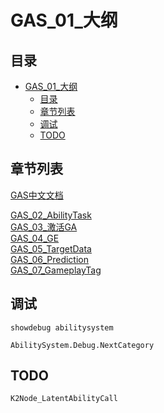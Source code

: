 # GAS_01_大纲
## 目录
- [GAS_01_大纲](#gas_01_大纲)
    - [目录](#目录)
    - [章节列表](#章节列表)
    - [调试](#调试)
    - [TODO](#todo)

## 章节列表
[GAS中文文档](https://github.com/BillEliot/GASDocumentation_Chinese)  

[GAS_02_AbilityTask](GAS_02_AbilityTask.md)  
[GAS_03_激活GA](GAS_03_激活GA.md)  
[GAS_04_GE](GAS_04_GE.md)  
[GAS_05_TargetData](GAS_05_TargetData.md)  
[GAS_06_Prediction](GAS_06_Prediction.md)  
[GAS_07_GameplayTag](GAS_07_GameplayTag.md)  

## 调试
`showdebug abilitysystem`

`AbilitySystem.Debug.NextCategory`

## TODO
`K2Node_LatentAbilityCall`    
